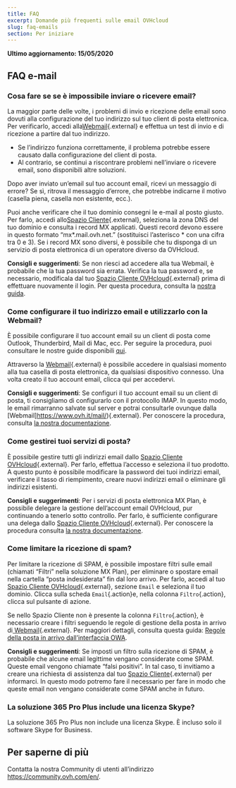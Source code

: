 ```yaml
---
title: FAQ
excerpt: Domande più frequenti sulle email OVHcloud
slug: faq-emails
section: Per iniziare
---
```


**Ultimo aggiornamento: 15/05/2020**

## FAQ e-mail

### Cosa fare se se è impossibile inviare o ricevere email? 

La maggior parte delle volte, i problemi di invio e ricezione delle email sono dovuti alla configurazione del tuo indirizzo sul tuo client di posta elettronica. Per verificarlo, accedi alla[Webmail](https://www.ovh.com/it/mail/){.external} e effettua un test di invio e di ricezione a partire dal tuo indirizzo. 

* Se l’indirizzo funziona correttamente, il problema potrebbe essere causato dalla configurazione del client di posta. 
* Al contrario, se continui a riscontrare problemi nell’inviare o ricevere email, sono disponibili altre soluzioni.

Dopo aver inviato un’email sul tuo account email, ricevi un messaggio di errore? Se sì, ritrova il messaggio d’errore, che potrebbe indicarne il motivo (casella piena, casella non esistente, ecc.).

Puoi anche verificare che il tuo dominio consegni le e-mail al posto giusto. Per farlo, accedi allo[Spazio Cliente](https://www.ovh.com/auth/?action=gotomanager){.external}, seleziona la zona DNS del tuo dominio e consulta i record MX applicati. Questi record devono essere in questo formato “mx\*.mail.ovh.net.” (sostituisci l’asterisco * con una cifra tra 0 e 3).
Se i record MX sono diversi, è possibile che tu disponga di un servizio di posta elettronica di un operatore diverso da OVHcloud.

**Consigli e suggerimenti**: Se non riesci ad accedere alla tua Webmail, è probabile che la tua password sia errata.  Verifica la tua password e, se necessario, modificala dal tuo [Spazio Cliente OVHcloud](https://www.ovh.com/auth/?action=gotomanager){.external} prima di effettuare nuovamente il login. Per questa procedura, consulta la [nostra guida](../utilizzo-avanzato-delle-e-mail/).

### Come configurare il tuo indirizzo email e utilizzarlo con la Webmail? 

È possibile configurare il tuo account email su un client di posta come Outlook, Thunderbird, Mail di Mac, ecc.
Per seguire la procedura, puoi consultare le nostre guide disponibili [qui](../).

Attraverso la [Webmail](https://www.ovh.com/it/mail/){.external} è possibile accedere in qualsiasi momento alla tua casella di posta elettronica, da qualsiasi dispositivo connesso. Una volta creato il tuo account email, clicca qui per accedervi.

**Consigli e suggerimenti**: Se configuri il tuo account email su un client di posta, ti consigliamo di configurarlo con il protocollo IMAP. In questo modo, le email rimarranno salvate sul server e potrai consultarle ovunque dalla [Webmail]https://www.ovh.it/mail/){.external}. Per conoscere la procedura, consulta [la nostra documentazione](../informazioni-generali-email-condivise/).

### Come gestirei tuoi servizi di posta? 

È possibile gestire tutti gli indirizzi email dallo [Spazio Cliente OVHcloud](https://www.ovh.com/auth/?action=gotomanager){.external}. Per farlo, effettua l’accesso e seleziona il tuo prodotto. A questo punto è possibile modificare la password dei tuoi indirizzi email, verificare il tasso di riempimento, creare nuovi indirizzi email o eliminare gli indirizzi esistenti.

**Consigli e suggerimenti**: Per i servizi di posta elettronica MX Plan, è possibile delegare la gestione dell’account email OVHcloud, pur continuando a tenerlo sotto controllo.  Per farlo, è sufficiente configurare una delega dallo [Spazio Cliente OVHcloud](https://www.ovh.com/auth/?action=gotomanager){.external}. Per conoscere la procedura consulta [la nostra documentazione](../delegare-gestione-email-altro-identificativo/). 

### Come limitare la ricezione di spam?  

Per limitare la ricezione di SPAM, è possibile impostare filtri sulle email (chiamati “Filtri” nella soluzione MX Plan), per eliminare o spostare email nella cartella “posta indesiderata” fin dal loro arrivo.
Per farlo, accedi al tuo [Spazio Cliente OVHcloud](https://www.ovh.com/auth/?action=gotomanager){.external}, sezione `Email` e seleziona il tuo dominio. Clicca sulla scheda `Email`{.action}e, nella colonna `Filtro`{.action}, clicca sul pulsante di azione.

Se nello Spazio Cliente non è presente la colonna `Filtro`{.action}, è necessario creare i filtri seguendo le regole di gestione della posta in arrivo di[ Webmail](https://www.ovh.com/fr/mail/){.external}. Per maggiori dettagli, consulta questa guida: [Regole della posta in arrivo dall’interfaccia OWA](../../microsoft-collaborative-solutions/regole-della-posta-in-arrivo-owa/#esempio-2-filtrare-la-posta-indesiderata-spam).

**Consigli e suggerimenti**: Se imposti un filtro sulla ricezione di SPAM, è probabile che alcune email legittime vengano considerate come SPAM. Queste email vengono chiamate “falsi positivi”. In tal caso, ti invitiamo a creare una richiesta di assistenza dal tuo [Spazio Cliente](https://www.ovh.com/auth/?action=gotomanager){.external} per informarci. In questo modo potremo fare il necessario per fare in modo che queste email non vengano considerate come SPAM anche in futuro. 

### La soluzione 365 Pro Plus include una licenza Skype?  

La soluzione 365 Pro Plus non include una licenza Skype. È incluso solo il software Skype for Business. 

## Per saperne di più

Contatta la nostra Community di utenti all’indirizzo <https://community.ovh.com/en/>.
